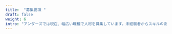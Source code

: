 ```yaml
---
title:  "募集要項 "
draft: false
weight: 6
intro: "アンダーズでは現在、幅広い職種で人材を募集しています。未経験者からスキルの高い経験者まで、みなさんからのご応募をお待ちしています。詳細は以下をご覧ください。"
---
```

